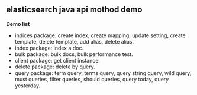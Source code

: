 ## elasticsearch java api mothod demo



**Demo list**

+ indices package: create index, create mapping, update setting, create template, delete template, add alias, delete alias.
+ index package: index a doc.
+ bulk package: bulk docs, bulk performance test.
+ client package: get client instance.
+ delete package: delete by query.
+ query package: term query, terms query, query string query, wild query, must queries, filter queries, should queries, query today, query yesterday.